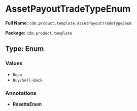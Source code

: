 # AssetPayoutTradeTypeEnum

**Full Name:** `cdm.product.template.AssetPayoutTradeTypeEnum`

**Package:** `cdm.product.template`

## Type: Enum

### Values

- `Repo`
- `Buy/Sell-Back`
### Annotations

- **RosettaEnum**


